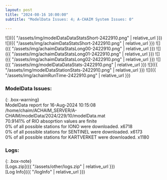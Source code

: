```yaml
---
layout: post
title: "2024-08-16 10:00:00"
subtitle: "ModelData Issues: 4; A-CHAIM System Issues: 0"

---
```


![]({{ "/assets/img/modelDataDataStatsShort-2422910.png" | relative_url }})
![]({{ "/assets/img/achaimDataStatsShort-2422910.png" | relative_url }})
![]({{ "/assets/img/achaimDataStatsLong00-2422910.png" | relative_url }})
![]({{ "/assets/img/achaimDataStatsLong01-2422910.png" | relative_url }})
![]({{ "/assets/img/achaimDataStatsLong02-2422910.png" | relative_url }})
![]({{ "/assets/img/modelDataDataStats-2422910.png" | relative_url }})
![]({{ "/assets/img/modelDataStationStats-2422910.png" | relative_url }})
![]({{ "/assets/img/achaimRunTime-2422910.png" | relative_url }})


### ModelData Issues:  
  
{: .box-warning}  
 ModelData report for 16-Aug-2024 10:15:08   
 /home/chaim/ACHAIM_SERVER/A-CHAIM/modelData/2024/229/10/modelData.mat   
 70.9141% of RIO absoprtion values are finite   
 0% of all possible stations for IONO were downloaded. x6718   
 0% of all possible stations for SENTINEL were downloaded. x6173   
 0% of all possible stations for KARTVERKET were downloaded. x1180   
  


### Logs:  
  
{: .box-note}  
[Logs.zip]({{ "/assets/other/logs.zip" | relative_url }})  
[Log Info]({{ "/logInfo" | relative_url }})  
